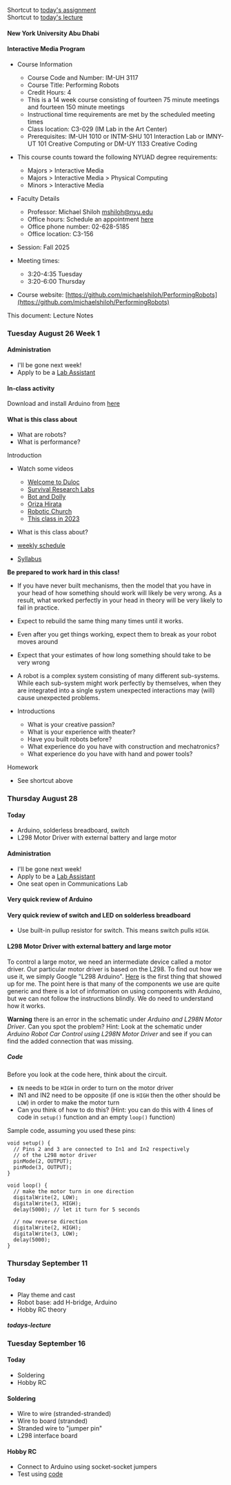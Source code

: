 Shortcut to [today's assignment](homework.md#todays-assignment)  
Shortcut to [today's lecture](lectureNotes.md#todays-lecture)

#### New York University Abu Dhabi  
#### Interactive Media Program

* Course Information
    * Course Code and Number: IM-UH 3117  
    * Course Title: Performing Robots
    * Credit Hours: 4     
    * This is a 14 week course consisting of fourteen 75 minute meetings and
      fourteen 150 minute meetings
    * Instructional time requirements are met by the scheduled meeting times
    * Class location: C3-029 (IM Lab in the Art Center)
    * Prerequisites: IM-UH 1010 or INTM-SHU 101 Interaction Lab or IMNY-UT 101 Creative Computing or DM-UY 1133 Creative Coding
* This course counts toward the following NYUAD degree requirements:
    * Majors > Interactive Media
    * Majors > Interactive Media > Physical Computing 
    * Minors > Interactive Media
* Faculty Details
    * Professor: Michael Shiloh mshiloh@nyu.edu   
    * Office hours: Schedule an appointment [here](https://calendly.com/michaelshiloh/office_hours)
    * Office phone number: 02-628-5185
    * Office location: C3-156

* Session: Fall 2025       
* Meeting times:    
	- 3:20-4:35 Tuesday
	- 3:20-6:00 Thursday

* Course website: [https://github.com/michaelshiloh/PerformingRobots](https://github.com/michaelshiloh/PerformingRobots)  

This document: Lecture Notes

### Tuesday August 26 Week 1

#### Administration
- I'll be gone next week!
- Apply to be a [Lab Assistant](https://app.joinhandshake.com/emp/jobs/10154995)

#### In-class activity

Download and install Arduino from [here](https://www.arduino.cc/en/software)

#### What is this class about
- What are robots?
- What is performance?

Introduction

- Watch some videos
	- [Welcome to Duloc](https://www.youtube.com/watch?v=X81AoBcVnaA)
	- [Survival Research Labs](https://youtu.be/aZwkvM4BzN4?t=302)
	- [Bot and Dolly](https://youtu.be/lX6JcybgDFo?t=132)
	- [Oriza Hirata](https://youtu.be/CWnnqObk1qM)
	- [Robotic Church](https://vimeo.com/114296519#t=120s)
    - [This class in 2023](https://drive.google.com/file/d/1WoT0_J1sPGSjmjJODrpIFxpetJMYGRMR/view?usp=sharing)

- What is this class about?
- [weekly schedule](weeklySchedule.md)
- [Syllabus](syllabus.md)

**Be prepared to work hard in this class!**

- If you have never built mechanisms, then the model that you have in your
  head of how something should work will likely be very wrong. As a result,
  what worked perfectly in your head in theory will be very likely to fail in
  practice.
- Expect to rebuild the same thing many times until it works. 
- Even after you get things working, expect them to break as your robot moves
  around
- Expect that your estimates of how long something should take to be very
  wrong
- A robot is a complex system consisting of many different sub-systems.
  While each sub-system might work perfectly by themselves, when they are
  integrated into a single system unexpected interactions may (will) cause
  unexpected problems.

- Introductions
	- What is your creative passion?
	- What is your experience with theater?
	- Have you built robots before?
    - What experience do you have with construction and mechatronics?
    - What experience do you have with hand and power tools?

Homework
- See shortcut above

### Thursday August 28
#### Today
- Arduino, solderless breadboard, switch
- L298 Motor Driver with external battery and large motor

#### Administration
- I'll be gone next week!
- Apply to be a [Lab Assistant](https://app.joinhandshake.com/emp/jobs/10154995)
- One seat open in Communications Lab


#### Very quick review of Arduino

#### Very quick review of switch and LED on solderless breadboard
- Use built-in pullup resistor for switch. This means switch pulls `HIGH`.

#### L298 Motor Driver with external battery and large motor

To control a large motor, 
we need an intermediate device called a motor driver. Our
particular motor driver is based on the L298. To find out how we use it, we
simply Google "L298 Arduino".
[Here](https://howtomechatronics.com/tutorials/arduino/arduino-dc-motor-control-tutorial-l298n-pwm-h-bridge/)
is the first thing that showed up for me. The point here is that many of the
components we use are quite generic and there is a lot of information on using
components with Arduino, but we can not follow the instructions blindly. We do
need to understand how it works.

**Warning** there is an error in the schematic under *Arduino and L298N Motor
Driver*. Can you spot the problem? Hint: Look at the schematic under *Arduino
Robot Car Control using L298N Motor Driver* and see if you can find the added
connection that was missing.

##### Code
Before you look at the code here, think about the circuit.
- `EN` needs to be `HIGH` in order to turn on the motor driver
- IN1 and IN2 need to be opposite (if one is `HIGH` then the other should be
  `LOW`) in order to make the motor turn
- Can you think of how to do this? (Hint: you can do this with 4 lines of code
  in `setup()` function and an empty `loop()` function)


Sample code, assuming you used these pins: 
```
void setup() {
  // Pins 2 and 3 are connected to In1 and In2 respectively
  // of the L298 motor driver
  pinMode(2, OUTPUT);
  pinMode(3, OUTPUT);
}

void loop() {
  // make the motor turn in one direction
  digitalWrite(2, LOW);
  digitalWrite(3, HIGH);
  delay(5000); // let it turn for 5 seconds

  // now reverse direction
  digitalWrite(2, HIGH);
  digitalWrite(3, LOW);
  delay(5000);
}
```

### Thursday September 11
#### Today
- Play theme and cast
- Robot base: add H-bridge, Arduino
- Hobby RC theory

##### todays-lecture
### Tuesday September 16
#### Today
- Soldering
- Hobby RC

#### Soldering
- Wire to wire (stranded-stranded)
- Wire to board (stranded)
- Stranded wire to "jumper pin"
- L298 interface board

#### Hobby RC
- Connect to Arduino using socket-socket jumpers
- Test using
  [code](https://github.com/michaelshiloh/resourcesForClasses/blob/master/src/arduinoSketches/hobbyRC/minimalMoreChannels/minimalMoreChannels.ino)
